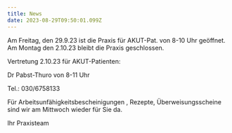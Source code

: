 ```yaml
---
title: News
date: 2023-08-29T09:50:01.099Z
---
```

Am Freitag, den 29.9.23 ist die Praxis für AKUT-Pat. von 8-10 Uhr geöffnet. Am Montag den 2.10.23 bleibt die Praxis geschlossen.

Vertretung  2.10.23 für AKUT-Patienten:

Dr Pabst-Thuro von 8-11 Uhr

Tel.: 030/6758133 

Für Arbeitsunfähigkeitsbescheinigungen , Rezepte, Überweisungsscheine sind wir am Mittwoch wieder für Sie da.

Ihr Praxisteam

